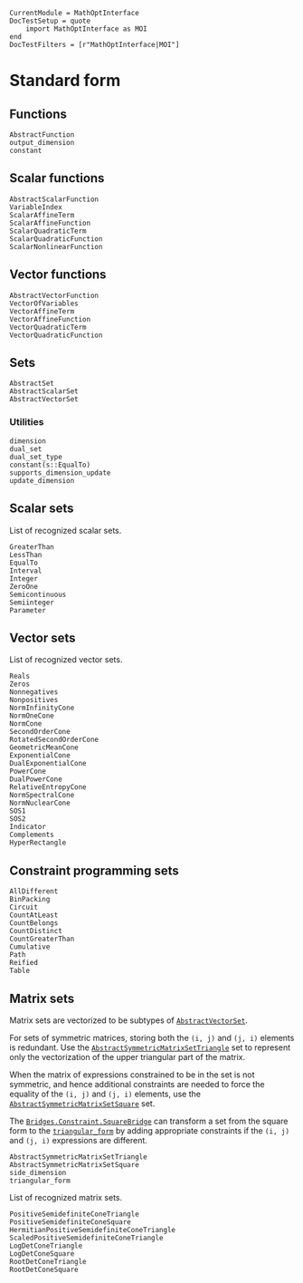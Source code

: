 ```@meta
CurrentModule = MathOptInterface
DocTestSetup = quote
    import MathOptInterface as MOI
end
DocTestFilters = [r"MathOptInterface|MOI"]
```

# Standard form

## Functions

```@docs
AbstractFunction
output_dimension
constant
```

## Scalar functions

```@docs
AbstractScalarFunction
VariableIndex
ScalarAffineTerm
ScalarAffineFunction
ScalarQuadraticTerm
ScalarQuadraticFunction
ScalarNonlinearFunction
```

## Vector functions

```@docs
AbstractVectorFunction
VectorOfVariables
VectorAffineTerm
VectorAffineFunction
VectorQuadraticTerm
VectorQuadraticFunction
```

## Sets

```@docs
AbstractSet
AbstractScalarSet
AbstractVectorSet
```

### Utilities

```@docs
dimension
dual_set
dual_set_type
constant(s::EqualTo)
supports_dimension_update
update_dimension
```

## Scalar sets

List of recognized scalar sets.
```@docs
GreaterThan
LessThan
EqualTo
Interval
Integer
ZeroOne
Semicontinuous
Semiinteger
Parameter
```

## Vector sets

List of recognized vector sets.
```@docs
Reals
Zeros
Nonnegatives
Nonpositives
NormInfinityCone
NormOneCone
NormCone
SecondOrderCone
RotatedSecondOrderCone
GeometricMeanCone
ExponentialCone
DualExponentialCone
PowerCone
DualPowerCone
RelativeEntropyCone
NormSpectralCone
NormNuclearCone
SOS1
SOS2
Indicator
Complements
HyperRectangle
```

## Constraint programming sets

```@docs
AllDifferent
BinPacking
Circuit
CountAtLeast
CountBelongs
CountDistinct
CountGreaterThan
Cumulative
Path
Reified
Table
```

## Matrix sets

Matrix sets are vectorized to be subtypes of [`AbstractVectorSet`](@ref).

For sets of symmetric matrices, storing both the
`(i, j)` and `(j, i)` elements is redundant. Use the
[`AbstractSymmetricMatrixSetTriangle`](@ref) set to represent only the
vectorization of the upper triangular part of the matrix.

When the matrix of expressions constrained to be in the set is not symmetric,
and hence additional constraints are needed to force the equality of the
`(i, j)` and `(j, i)` elements, use the
[`AbstractSymmetricMatrixSetSquare`](@ref) set.

The [`Bridges.Constraint.SquareBridge`](@ref) can transform a set from the
square form to the [`triangular_form`](@ref) by adding appropriate constraints
if the `(i, j)` and `(j, i)` expressions are different.

```@docs
AbstractSymmetricMatrixSetTriangle
AbstractSymmetricMatrixSetSquare
side_dimension
triangular_form
```

List of recognized matrix sets.
```@docs
PositiveSemidefiniteConeTriangle
PositiveSemidefiniteConeSquare
HermitianPositiveSemidefiniteConeTriangle
ScaledPositiveSemidefiniteConeTriangle
LogDetConeTriangle
LogDetConeSquare
RootDetConeTriangle
RootDetConeSquare
```
